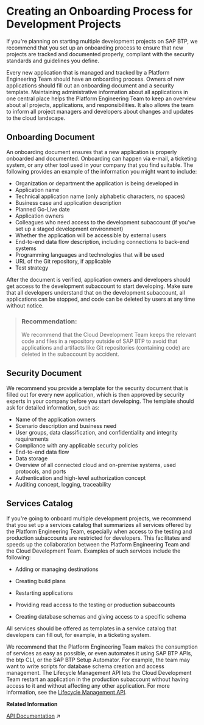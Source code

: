 <!-- loio4bd29a8a49c84727aeb81a8f60e74ea0 -->

# Creating an Onboarding Process for Development Projects

If you're planning on starting multiple development projects on SAP BTP, we recommend that you set up an onboarding process to ensure that new projects are tracked and documented properly, compliant with the security standards and guidelines you define.

Every new application that is managed and tracked by a Platform Engineering Team should have an onboarding process. Owners of new applications should fill out an onboarding document and a security template. Maintaining administrative information about all applications in one central place helps the Platform Engineering Team to keep an overview about all projects, applications, and responsibilities. It also allows the team to inform all project managers and developers about changes and updates to the cloud landscape.



<a name="loio4bd29a8a49c84727aeb81a8f60e74ea0__section_onboarding_doc"/>

## Onboarding Document

An onboarding document ensures that a new application is properly onboarded and documented. Onboarding can happen via e-mail, a ticketing system, or any other tool used in your company that you find suitable. The following provides an example of the information you might want to include:

-   Organization or department the application is being developed in
-   Application name
-   Technical application name \(only alphabetic characters, no spaces\)
-   Business case and application description
-   Planned Go-Live date
-   Application owners
-   Colleagues who need access to the development subaccount \(if you've set up a staged development environment\)
-   Whether the application will be accessible by external users
-   End-to-end data flow description, including connections to back-end systems
-   Programming languages and technologies that will be used
-   URL of the Git repository, if applicable
-   Test strategy

After the document is verified, application owners and developers should get access to the development subaccount to start developing. Make sure that all developers understand that on the development subaccount, all applications can be stopped, and code can be deleted by users at any time without notice.

> ### Recommendation:  
> We recommend that the Cloud Development Team keeps the relevant code and files in a repository outside of SAP BTP to avoid that applications and artifacts like Git repositories \(containing code\) are deleted in the subaccount by accident.



<a name="loio4bd29a8a49c84727aeb81a8f60e74ea0__section_security_doc"/>

## Security Document

We recommend you provide a template for the security document that is filled out for every new application, which is then approved by security experts in your company before you start developing. The template should ask for detailed information, such as:

-   Name of the application owners
-   Scenario description and business need
-   User groups, data classification, and confidentiality and integrity requirements
-   Compliance with any applicable security policies
-   End-to-end data flow
-   Data storage
-   Overview of all connected cloud and on-premise systems, used protocols, and ports
-   Authentication and high-level authorization concept
-   Auditing concept, logging, traceability



<a name="loio4bd29a8a49c84727aeb81a8f60e74ea0__section_services_catalog"/>

## Services Catalog

If you're going to onboard multiple development projects, we recommend that you set up a services catalog that summarizes all services offered by the Platform Engineering Team, especially when access to the testing and production subaccounts are restricted for developers. This facilitates and speeds up the collaboration between the Platform Engineering Team and the Cloud Development Team. Examples of such services include the following:

-   Adding or managing destinations

-   Creating build plans
-   Restarting applications
-   Providing read access to the testing or production subaccounts
-   Creating database schemas and giving access to a specific schema

All services should be offered as templates in a service catalog that developers can fill out, for example, in a ticketing system.

We recommend that the Platform Engineering Team makes the consumption of services as easy as possible, or even automates it using SAP BTP APIs, the btp CLI, or the SAP BTP Setup Automator. For example, the team may want to write scripts for database schema creation and access management. The Lifecycle Management API lets the Cloud Development Team restart an application in the production subaccount without having access to it and without affecting any other application. For more information, see the [Lifecycle Management API](https://api.sap.com/api/SAP_HCP_Lifecycle_Management/overview).

**Related Information**  


[API Documentation](https://help.sap.com/viewer/ea72206b834e4ace9cd834feed6c0e09/Cloud/en-US/4570e92cd29e419dbeee4caa1ef90701.html "API documentation for the Neo environment.") :arrow_upper_right:

